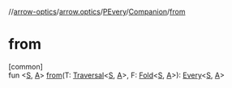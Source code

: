 //[arrow-optics](../../../../index.md)/[arrow.optics](../../index.md)/[PEvery](../index.md)/[Companion](index.md)/[from](from.md)

# from

[common]\
fun &lt;[S](from.md), [A](from.md)&gt; [from](from.md)(T: [Traversal](../../index.md#153853783%2FClasslikes%2F-617900156)&lt;[S](from.md), [A](from.md)&gt;, F: [Fold](../../-fold/index.md)&lt;[S](from.md), [A](from.md)&gt;): [Every](../../index.md#176863642%2FClasslikes%2F-617900156)&lt;[S](from.md), [A](from.md)&gt;
